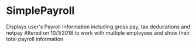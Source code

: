 # SimplePayroll
Displays user's Payroll Information including gross pay, tax deducations and netpay
Altered on 10/1/2018 to work with multiple employees and show their total payroll information

